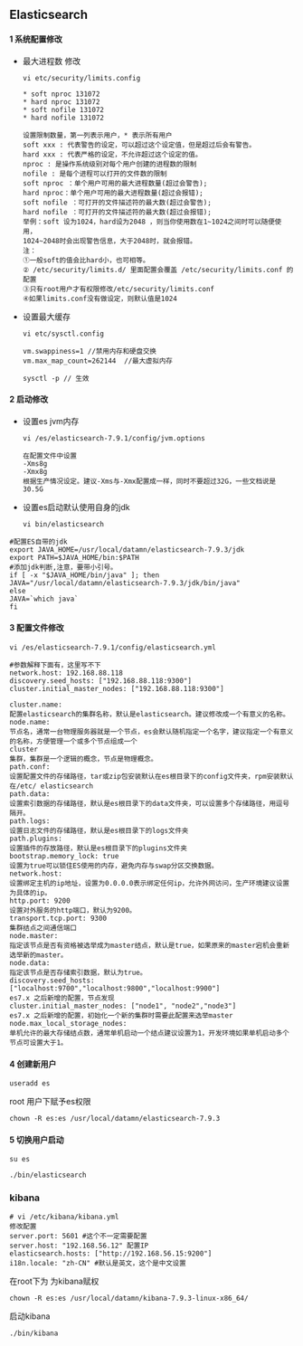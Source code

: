 ## Elasticsearch

#### 1 系统配置修改 

- 最大进程数 修改

  `vi etc/security/limits.config`

  ```shell
  * soft nproc 131072
  * hard nproc 131072
  * soft nofile 131072
  * hard nofile 131072  
  ```

  ```
  设置限制数量，第一列表示用户，* 表示所有用户
  soft xxx : 代表警告的设定，可以超过这个设定值，但是超过后会有警告。
  hard xxx : 代表严格的设定，不允许超过这个设定的值。
  nproc : 是操作系统级别对每个用户创建的进程数的限制
  nofile : 是每个进程可以打开的文件数的限制
  soft nproc ：单个用户可用的最大进程数量(超过会警告);
  hard nproc：单个用户可用的最大进程数量(超过会报错);
  soft nofile ：可打开的文件描述符的最大数(超过会警告);
  hard nofile ：可打开的文件描述符的最大数(超过会报错);
  举例：soft 设为1024，hard设为2048 ，则当你使用数在1~1024之间时可以随便使用，
  1024~2048时会出现警告信息，大于2048时，就会报错。
  注：
  ①一般soft的值会比hard小，也可相等。
  ② /etc/security/limits.d/ 里面配置会覆盖 /etc/security/limits.conf 的配置
  ③只有root用户才有权限修改/etc/security/limits.conf
  ④如果limits.conf没有做设定，则默认值是1024  
  ```

  

- 设置最大缓存

  `vi etc/sysctl.config`

  ```shell
  vm.swappiness=1 //禁用内存和硬盘交换
  vm.max_map_count=262144  //最大虚拟内存
  ```

  `sysctl -p // 生效`



#### 2 启动修改

- 设置es jvm内存

  `vi /es/elasticsearch-7.9.1/config/jvm.options  `

  ```
  在配置文件中设置
  -Xms8g
  -Xmx8g
  根据生产情况设定。建议-Xms与-Xmx配置成一样，同时不要超过32G，一些文档说是30.5G
  ```

- 设置es启动默认使用自身的jdk

  `vi bin/elasticsearch  	`

```shell
#配置ES自带的jdk
export JAVA_HOME=/usr/local/datamn/elasticsearch-7.9.3/jdk
export PATH=$JAVA_HOME/bin:$PATH
#添加jdk判断,注意，要带小引号。
if [ -x "$JAVA_HOME/bin/java" ]; then
JAVA="/usr/local/datamn/elasticsearch-7.9.3/jdk/bin/java"
else
JAVA=`which java`
fi  
```



#### 3 配置文件修改

`vi /es/elasticsearch-7.9.1/config/elasticsearch.yml  `

```shell
#参数解释下面有，这里写不下
network.host: 192.168.88.118
discovery.seed_hosts: ["192.168.88.118:9300"]
cluster.initial_master_nodes: ["192.168.88.118:9300"]  
```

```shell
cluster.name:
配置elasticsearch的集群名称，默认是elasticsearch。建议修改成一个有意义的名称。
node.name:
节点名，通常一台物理服务器就是一个节点，es会默认随机指定一个名字，建议指定一个有意义的名称，方便管理一个或多个节点组成一个
cluster
集群，集群是一个逻辑的概念，节点是物理概念。
path.conf:
设置配置文件的存储路径，tar或zip包安装默认在es根目录下的config文件夹，rpm安装默认在/etc/ elasticsearch
path.data:
设置索引数据的存储路径，默认是es根目录下的data文件夹，可以设置多个存储路径，用逗号隔开。
path.logs:
设置日志文件的存储路径，默认是es根目录下的logs文件夹
path.plugins:
设置插件的存放路径，默认是es根目录下的plugins文件夹
bootstrap.memory_lock: true
设置为true可以锁住ES使用的内存，避免内存与swap分区交换数据。
network.host:
设置绑定主机的ip地址，设置为0.0.0.0表示绑定任何ip，允许外网访问，生产环境建议设置为具体的ip。
http.port: 9200
设置对外服务的http端口，默认为9200。
transport.tcp.port: 9300 
集群结点之间通信端口
node.master:
指定该节点是否有资格被选举成为master结点，默认是true，如果原来的master宕机会重新选举新的master。
node.data:
指定该节点是否存储索引数据，默认为true。
discovery.seed_hosts: ["localhost:9700","localhost:9800","localhost:9900"]
es7.x 之后新增的配置，节点发现
cluster.initial_master_nodes: ["node1", "node2","node3"]
es7.x 之后新增的配置，初始化一个新的集群时需要此配置来选举master
node.max_local_storage_nodes:
单机允许的最大存储结点数，通常单机启动一个结点建议设置为1，开发环境如果单机启动多个节点可设置大于1。  
```



#### 4 创建新用户

`useradd es`

root 用户下赋予es权限

`chown -R es:es /usr/local/datamn/elasticsearch-7.9.3`



#### 5 切换用户启动

`su es`

`./bin/elasticsearch`





### kibana

```
# vi /etc/kibana/kibana.yml
修改配置
server.port: 5601 #这个不一定需要配置
server.host: "192.168.56.12" 配置IP
elasticsearch.hosts: ["http://192.168.56.15:9200"]
i18n.locale: "zh-CN" #默认是英文，这个是中文设置
```

在root下为 为kibana赋权

`chown -R es:es /usr/local/datamn/kibana-7.9.3-linux-x86_64/ `

启动kibana

`./bin/kibana`

